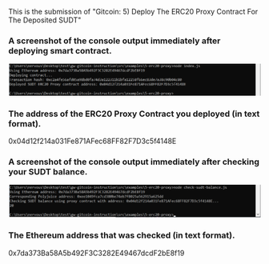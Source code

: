 

This is the submission of "Gitcoin: 5) Deploy The ERC20 Proxy Contract For The Deposited SUDT"

### A screenshot of the console output immediately after deploying smart contract.

![](https://github.com/L-KH/NervousHackathon/blob/main/Gitcoin5/deploying%20smart%20contract.png)

### The address of the ERC20 Proxy Contract you deployed (in text format).

 0x04d12f214a031Fe871AFec68FF82F7D3c5f4148E

### A screenshot of the console output immediately after checking your SUDT balance.

![](https://github.com/L-KH/NervousHackathon/blob/main/Gitcoin5/checking_your_SUDT_balance.png)

### The Ethereum address that was checked (in text format).

0x7da373Ba58A5b492F3C3282E49467dcdF2bE8f19

